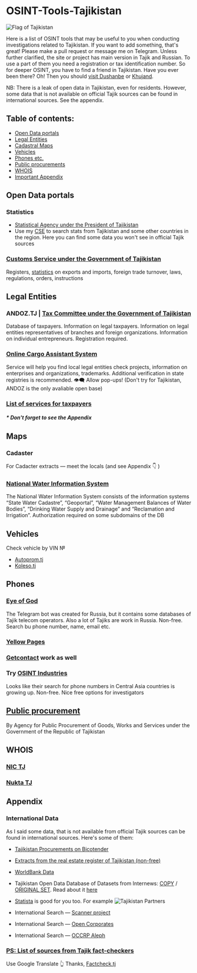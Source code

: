 # OSINT-Tools-Tajikistan
<img src="https://upload.wikimedia.org/wikipedia/commons/d/d0/Flag_of_Tajikistan.svg" alt="Flag of Tajikistan"/>

Here is a list of OSINT tools that may be useful to you when conducting investigations related to Tajikistan. If you want to add something, that's great! Please make a pull request or message me on Telegram.
Unless further clarified, the site or project has main version in Tajik and Russian. To use a part of them you need a registration or tax identification number. So for deeper OSINT, you have to find a friend in Tajikistan. Have you ever been there? Oh! Then you should [visit Dushanbe](https://www.tripadvisor.com/Attractions-g293964-Activities-Dushanbe.html) or [Khujand](https://www.tripadvisor.com/Attractions-g811256-Activities-Khujand_Sughd_Province.html).

NB: There is a leak of open data in Tajikistan, even for residents. However, some data that is not available on official Tajik sources can be found in international sources. See the appendix.

 ## Table of contents:
 - [Open Data portals](#open-data-portals)
 - [Legal Entities](#legal-entities)
 - [Cadastral Maps](#maps)
 - [Vehicles](#vehicles)
 - [Phones etc.](#phones)
 - [Public procurements](#public-procurement)
 - [WHOIS](#whois)
 - [Important Appendix](#appendix)

## Open Data portals

### Statistics
- [Statistical Agency under the President of Tajikistan](https://www.stat.tj/ru/)
- Use my [CSE](https://cse.google.com/cse?cx=a72e762da6ab1440a#gsc.tab=0) to search stats from Tajikistan and some other countries in the region. Here you can find some data you won't see in official Tajik sources

### [Customs Service under the Government of Tajikistan](https://tamognia.tj)
Registers, [statistics](https://tamognia.tj/index.php/2020-10-12-17-53-49/2018-06-14-07-44-16) on exports and imports, foreign trade turnover, laws, regulations, orders, instructions

###

## Legal Entities
### ANDOZ.TJ | [Tax Committee under the Government of Tajikistan](https://andoz.tj/ForTaxpayer/UnifiedStateRegister)
Database of taxpayers. Information on legal taxpayers. Information on legal entities representatives of branches and foreign organizations. Information on individual entrepreneurs. Registration required.	
### [Online Cargo Assistant System](https://ocas.pl/company-check/tajikistan)
Service will help you find local legal entities check projects, information on enterprises and organizations, trademarks. Additional verification in state registries is recommended.  :eye_speech_bubble: Allow pop-ups! (Don't try for Tajikistan, ANDOZ is the only avaliable open base)
### [List of services for taxpayers](https://services.andoz.tj)
##### * Don't forget to see the Appendix

## Maps
### Cadaster 
For Cadacter extracts — meet the locals (and see Appendix :point_down: ) 
### [National Water Information System](https://www.wis.tj) 
The National Water Information System consists of the information systems “State Water Cadastre”, “Geoportal”, “Water Management Balances of Water Bodies”, “Drinking Water Supply and Drainage” and “Reclamation and Irrigation”. Authorization required on some subdomains of the DB


## Vehicles
Check vehicle by VIN № 
- [Autoprom.tj](https://autoprom.tj/vin-code)
- [Koleso.tj](https://koleso.tj/vin/)

## Phones
### [Eye of God](https://t.me/yfzxzxqwqbot) 
The Telegram bot was created for Russia, but it contains some databases of Tajik telecom operators. Also a lot of Tajiks are work in Russia. Non-free. Search bu phone number, name, email etc.
### [Yellow Pages](https://yellowpages.akipress.org) 
### [Getcontact](https://getcontact.com) work as well
### Try [OSINT Industries](https://app.osint.industries)
Looks like their search for phone numbers in Central Asia countries is growing up. Non-free. Nice free options for investigators


## [Public procurement](https://eprocurement.gov.tj/ru/searchanno)
By Agency for Public Procurement of Goods, Works and Services under the Government of the Republic of Tajikistan

## WHOIS
### [NIC TJ](http://www.nic.tj/whois.html)
### [Nukta TJ](http://nukta.tj)

## Appendix
### International Data
As I said some data, that is not available from official Tajik sources can be found in international sources. Here's some of them:
- [Tajikistan Procurements on Bicotender](https://www.bicotender.ru/catalog/by-region/tadzhikistan/) 

- [Extracts from the real estate register of Tajikistan (non-free)](https://schmidt-export.ru/выписки-из-иностранных-реестров-недвижимости/таджикистан)
- [WorldBank Data](https://data.worldbank.org/country/tajikistan)
- Tajikistan Open Data Database of Datasets from Internews: [COPY](https://docs.google.com/spreadsheets/d/1j6-pqSogg4Lt9ZGScPZexv4HEfFNRsk0OuqNsi4d4_Y/edit?gid=845239786#gid=845239786) / [ORIGINAL SET](https://docs.google.com/spreadsheets/d/1IZoR-Jb1vkS6kjGhGdVmBKeYni99QBNpvRBT2PBdXgs/edit?gid=845239786#gid=845239786). Read about it [here](https://internews.org/wp-content/uploads/2022/07/Final-Report-on-Tajikistan_ENG.pdf)
- [Statista](https://www.statista.com/search/?q=Tajikistan&p=1) is good for you too. For example <img src="https://upload.wikimedia.org/wikipedia/commons/d/d0/Flag_of_Tajikistan.svg" alt="Tajikistan Partners"/>
- International Search — [Scanner project](https://munscanner.com/dbs/)
- International Search — [Open Corporates](https://opencorporates.com)
- International Search — [OCCRP Aleph](https://aleph.occrp.org)
### [PS: List of sources from Tajik fact-checkers](https://factcheck.tj/ru/otkrytye-istochniki/)
Use Google Translate :point_up_2: Thanks, [Factcheck.tj](https://Factcheck.tj)
